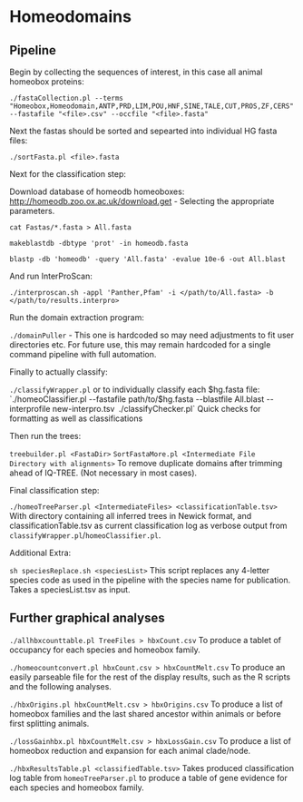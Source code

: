 # Homeodomains

## Pipeline

Begin by collecting the sequences of interest, in this case all animal homeobox proteins:

`./fastaCollection.pl --terms "Homeobox,Homeodomain,ANTP,PRD,LIM,POU,HNF,SINE,TALE,CUT,PROS,ZF,CERS" --fastafile "<file>.csv" --occfile "<file>.fasta"`

Next the fastas should be sorted and sepearted into individual HG fasta files:

`./sortFasta.pl <file>.fasta`

Next for the classification step:

Download database of homeodb homeoboxes: http://homeodb.zoo.ox.ac.uk/download.get - Selecting the appropriate parameters.

`cat Fastas/*.fasta > All.fasta`

`makeblastdb -dbtype 'prot' -in homeodb.fasta`

`blastp -db 'homeodb' -query 'All.fasta' -evalue 10e-6 -out All.blast`

And run InterProScan:

`./interproscan.sh -appl 'Panther,Pfam' -i </path/to/All.fasta> -b </path/to/results.interpro>`

Run the domain extraction program:

`./domainPuller` - This one is hardcoded so may need adjustments to fit user directories etc. For future use, this may remain hardcoded for a single command pipeline with full automation.

Finally to actually classify:

`./classifyWrapper.pl` or to individually classify each $hg.fasta file:
`./homeoClassifier.pl --fastafile path/to/$hg.fasta --blastfile All.blast --interprofile new-interpro.tsv`
`./classifyChecker.pl` Quick checks for formatting as well as classifications

Then run the trees:

`treebuilder.pl <FastaDir>`
`SortFastaMore.pl <Intermediate File Directory with alignments>` To remove duplicate domains after trimming ahead of IQ-TREE. (Not necessary in most cases).

Final classification step:

`./homeoTreeParser.pl <IntermediateFiles> <classificationTable.tsv>` With directory containing all inferred trees in Newick format, and classificationTable.tsv as current classification log as verbose output from `classifyWrapper.pl`/`homeoClassifier.pl`.

Additional Extra:

`sh speciesReplace.sh <speciesList>` This script replaces any 4-letter species code as used in the pipeline with the species name for publication. Takes a speciesList.tsv as input. 

## Further graphical analyses

`./allhbxcounttable.pl TreeFiles > hbxCount.csv` To produce a tablet of occupancy for each species and homeobox family.

`./homeocountconvert.pl hbxCount.csv > hbxCountMelt.csv` To produce an easily parseable file for the rest of the display results, such as the R scripts and the following analyses.

`./hbxOrigins.pl hbxCountMelt.csv > hbxOrigins.csv` To produce a list of homeobox families and the last shared ancestor within animals or before first splitting animals.

`./lossGainhbx.pl hbxCountMelt.csv > hbxLossGain.csv` To produce a list of homeobox reduction and expansion for each animal clade/node.

`./hbxResultsTable.pl <classifiedTable.tsv>` Takes produced classification log table from `homeoTreeParser.pl` to produce a table of gene evidence for each species and homeobox family.


